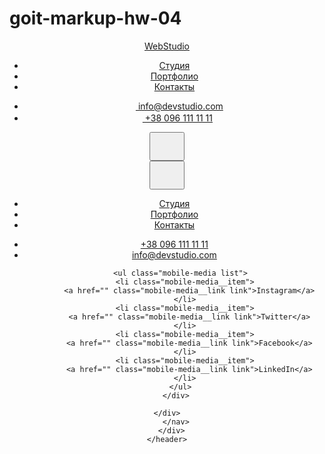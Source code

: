 # goit-markup-hw-04

<header class="header">
      <div class="container main-nav">
        <nav class="navigation">
          <a href="./" class="header__link-logotype"> <span class="header__logotype-color">Web</span>Studio </a>
          <ul class="header__nav-list">
            <li class="header__navigation-list-item">
              <a class="header__navigation-list-link" href="./index.html">Студия</a>
            </li>
            <li class="header__navigation-list-item">
              <a class="header__current-link" href="./portfolio.html">Портфолио</a>
            </li>
            <li class="header__navigation-list-item">
              <a class="header__navigation-list-link" href="#">Контакты</a>
            </li>
          </ul>
          <ul class="header__nav-list-contact">
            <li class="header__nav-icon">
              <a class="header__contact-list-link" href="mailto:info@devstudio.com"
                ><svg class="header__icon-mail" width="16px" height="12px">
                  <use href="./images/sprite.svg#icon-envelope"></use>
                </svg>
                info@devstudio.com
              </a>
            </li>
            <li class="header__nav-icon">
              <a class="header__contact-list-link" href="tel:+380961111111"
                ><svg class="header__icon-phone" width="10px" height="16px">
                  <use href="./images/sprite.svg#icon-smartphone"></use>
                </svg>
                +38 096 111 11 11
              </a>
            </li>
          </ul>
          <button class="menu-open is-open" type="button" data-menu-button><svg class="menu-icon__button" width="40px" height="40px">
            <use href="./images/sprite.svg#menu" ></use>
          </svg></button> 
      </div>
      <div class="mobile-nav is-open" data-menu>
        <div class="container"><button type="button" class="menu-close" data-menu-close><svg class="icon" width="40px" height="40px">
          <use href="./images/sprite.svg#cross"></use>
        </svg></button>
        <nav>
          <ul class="mobile-menu list">
            <li class="mobile-menu__item">
              <a href="./index.html" class="mobile-menu__link current">Студия</a>
            </li>
            <li class="mobile-menu__item">
              <a href="./portfolio.html" class="mobile-menu__link link">Портфолио</a>
            </li>
            <li class="mobile-menu__item">
              <a href="#" class="mobile-menu__link link">Контакты</a>
            </li>
          </ul>
        </nav>
        <div class="mobile-nav__botton">
          <ul class="mobile-contacts__list">
            <li class="mobile-contacts__item">
              <a href="tel:+380961111111" class="mobile-contacts__link tel link">+38 096 111 11 11</a>
            </li>
            <li class="mobile-contacts__item">
              <a href="mailto:info@devstudio.com" class="mobile-contacts__link mail link">info@devstudio.com</a>
            </li>
          </ul>
  
          <ul class="mobile-media list">
            <li class="mobile-media__item">
              <a href="" class="mobile-media__link link">Instagram</a>
            </li>
            <li class="mobile-media__item">
              <a href="" class="mobile-media__link link">Twitter</a>
            </li>
            <li class="mobile-media__item">
              <a href="" class="mobile-media__link link">Facebook</a>
            </li>
            <li class="mobile-media__item">
              <a href="" class="mobile-media__link link">LinkedIn</a>
            </li>
          </ul>
        </div>

    </div>
        </nav>
      </div>
    </header>
